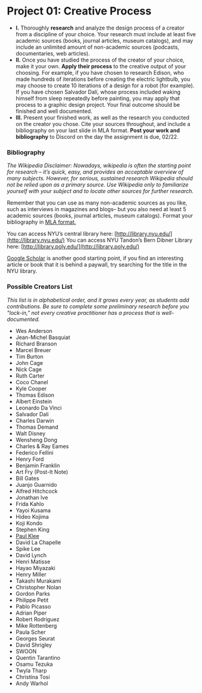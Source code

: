 # Project 01: Creative Process 

* **I.** Thoroughly **research** and analyze the design process of a creator from a discipline of your choice. Your research must include at least five academic sources (books, journal articles, museum catalogs), and may include an unlimited amount of non-academic sources (podcasts, documentaries, web articles). 
* **II.** Once you have studied the process of the creator of your choice, make it your own. **Apply their process** to the creative output of your choosing. For example, if you have chosen to research Edison, who made hundreds of iterations before creating the electric lightbulb, you may choose to create 10 iterations of a design for a robot (for example). If you have chosen Salvador Dalí, whose process included waking himself from sleep repeatedly before painting, you may apply that process to a graphic design project. Your final outcome should be finished and well documented.
* **III.** Present your finished work, as well as the research you conducted on the creator you chose. Cite your sources throughout, and include a bibliography on your last slide in MLA format. **Post your work and bibliography** to Discord on the day the assignment is due, 02/22.  


### Bibliography
*The Wikipedia Disclaimer: Nowadays, wikipedia is often the starting point for research – it’s quick, easy, and provides an acceptable overview of many subjects. However, for serious, sustained research Wikipedia should not be relied upon as a primary source. Use Wikipedia only to familiarize yourself with your subject and to locate other sources for further research.*

Remember that you can use as many non-academic sources as you like, such as interviews in magazines and blogs– but you also need at least 5 academic sources (books, journal articles, museum catalogs). Format your bibliography in [MLA format.](https://guides.nyu.edu/citations)

You can access NYU’s central library here: [http://library.nyu.edu/](http://library.nyu.edu/)
You can access NYU Tandon’s Bern Dibner Library here: [http://library.poly.edu/](http://library.poly.edu/)

[Google Scholar](https://scholar.google.com/) is another good starting point, if you find an interesting article or book that it is behind a paywall, try searching for the title in the NYU library.  

### Possible Creators List
*This list is in alphabetical order, and it grows every year, as students add contributions. Be sure to complete some preliminary research before you "lock-in," not every creative practitioner has a process that is well-documented.*

* Wes Anderson 
* Jean-Michel Basquiat
* Richard Branson
* Marcel Breuer
* Tim Burton
* John Cage
* Nick Cage 
* Ruth Carter
* Coco Chanel 
* Kyle Cooper
* Thomas Edison 
* Albert Einstein
* Leonardo Da Vinci 
* Salvador Dali
* Charles Darwin
* Thomas Demand
* Walt Disney  
* Wensheng Dong 
* Charles & Ray Eames
* Federico Fellini
* Henry Ford
* Benjamin Franklin
* Art Fry \(Post-It Note\)
* Bill Gates
* Juanjo Guarnido 
* Alfred Hitchcock
* Jonathan Ive
* Frida Kahlo 
* Yayoi Kusama
* Hideo Kojima 
* Koji Kondo 
* Stephen King 
* [Paul Klee](http://www.openculture.com/2016/03/3900-pages-of-paul-klees-personal-notebooks-are-now-online.html)
* David La Chapelle
* Spike Lee 
* David Lynch
* Henri Matisse  
* Hayao Miyazaki 
* Henry Miller 
* Takashi Murakami 
* Christopher Nolan 
* Gordon Parks
* Philippe Petit
* Pablo Picasso
* Adrian Piper 
* Robert Rodriguez
* Mike Rottenberg 
* Paula Scher
* Georges Seurat 
* David Shrigley 
* SWOON
* Quentin Tarantino 
* Osamu Tezuka 
* Twyla Tharp
* Christina Tosi 
* Andy Warhol 

